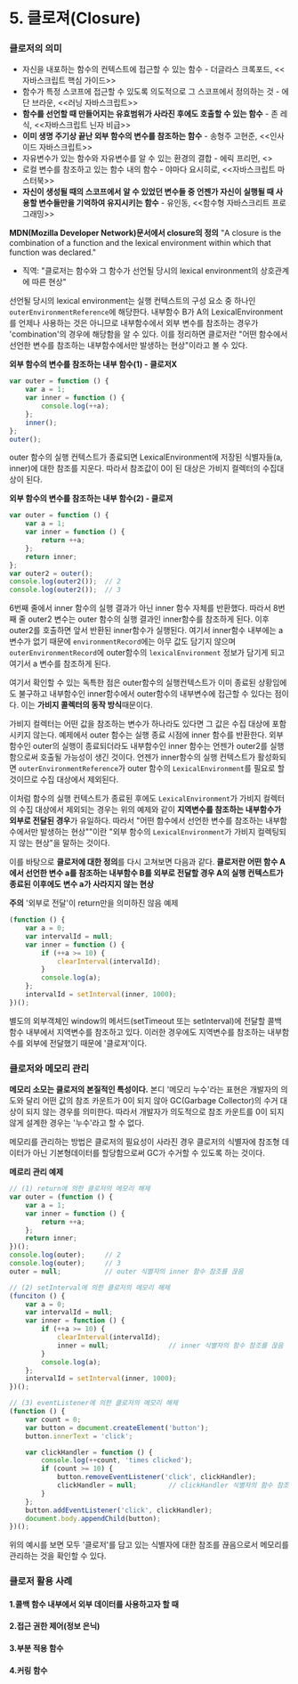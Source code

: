# 5. 클로져(Closure)

### 클로저의 의미
- 자신을 내포하는 함수의 컨텍스트에 접근할 수 있는 함수 - 더글라스 크록포드, <<자바스크립트 핵심 가이드>>
- 함수가 특정 스코프에 접근할 수 있도록 의도적으로 그 스코프에서 정의하는 것 - 에단 브라운, <<러닝 자바스크립트>>
- **함수를 선언할 때 만들어지는 유효범위가 사라진 후에도 호출할 수 있는 함수** - 존 레식, <<자바스크립트 닌자 비급>>
- **이미 생명 주기상 끝난 외부 함수의 변수를 참조하는 함수** - 송형주 고현준, <<인사이드 자바스크립트>>
- 자유변수가 있는 함수와 자유변수를 알 수 있는 환경의 결합 - 에릭 프리먼, <<Head First Javascript Programming>>
- 로컬 변수를 참조하고 있는 함수 내의 함수 - 야마다 요시히로, <<자바스크립트 마스터북>>
- **자신이 생성될 때의 스코프에서 알 수 있었던 변수들 중 언젠가 자신이 실행될 때 사용할 변수들만을 기억하여 유지시키는 함수** - 유인동, <<함수형 자바스크리트 프로그래밍>>

**MDN(Mozilla Developer Network)문서에서 closure의 정의**
"A closure is the combination of a function and the lexical environment within which that function was declared."
- 직역: "클로저는 함수와 그 함수가 선언될 당시의 lexical environment의 상호관계에 따른 현상"

선언될 당시의 lexical environment는 실행 컨텍스트의 구성 요소 중 하나인 `outerEnvironmentReference`에 해당한다.
내부함수 B가 A의 LexicalEnvironment를 언제나 사용하는 것은 아니므로 내부함수에서 외부 변수를 참조하는 경우가 'combination'의 경우에
해당함을 알 수 있다. 이를 정리하면 클로저란 "어떤 함수에서 선언한 변수를 참조하는 내부함수에서만 발생하는 현상"이라고 볼 수 있다.

**외부 함수의 변수를 참조하는 내부 함수(1) - 클로저X**
```javascript
var outer = function () {
    var a = 1;
    var inner = function () {
        console.log(++a);
    };
    inner();
};
outer();
```
outer 함수의 실행 컨텍스트가 종료되면 LexicalEnvironment에 저장된 식별자들(a, inner)에 대한 참조를 지운다. 따라서 참조값이 0이 된 대상은 가비지 컬렉터의 수집대상이 된다.

**외부 함수의 변수를 참조하는 내부 함수(2) - 클로져**
```javascript
var outer = function () {
    var a = 1;
    var inner = function () {
        return ++a;
    };
    return inner;
};
var outer2 = outer();
console.log(outer2());  // 2
console.log(outer2());  // 3
```
6번째 줄에서 inner 함수의 실행 결과가 아닌 inner 함수 자체를 반환했다. 따라서 8번째 줄 outer2 변수는 outer 함수의 실행 결과인 inner함수를 참조하게 된다. 이후 outer2를 호출하면 앞서 반환된 inner함수가 실행된다. 여기서 inner함수 내부에는 a변수가 없기 때문에 `environmentRecord`에는 아무 값도 담기지 않으며 `outerEnvironmentRecord`에 outer함수의 `lexicalEnvironment` 정보가 담기게 되고 여기서 a 변수를 참조하게 된다.

여기서 확인할 수 있는 독특한 점은 outer함수의 실행컨텍스트가 이미 종료된 상황임에도 불구하고 내부함수인 inner함수에서 outer함수의 내부변수에 접근할 수 있다는 점이다. 이는 **가비지 콜렉터의 동작 방식**때문이다.

가비지 컬렉터는 어떤 값을 참조하는 변수가 하나라도 있다면 그 값은 수집 대상에 포함시키지 않는다. 예제에서 outer 함수는 실행 종료 시점에 inner 함수를 반환한다. 외부함수인 outer의 실행이 종료되더라도 내부함수인 inner 함수는 언젠가 outer2를 실행함으로써 호출될 가능성이 생긴 것이다. 언젠가 inner함수의 실행 컨텍스트가 활성화되면 `outerEnvironmentReference`가 outer 함수의 `LexicalEnvironment`를 필요로 할 것이므로 수집 대상에서 제외된다.

이처럼 함수의 실행 컨텍스트가 종료된 후에도 `LexicalEnvironment`가 가비지 컬렉터의 수집 대상에서 제외되는 경우는 위의 예제와 같이 **지역변수를 참조하는 내부함수가 외부로 전달된 경우**가 유일하다. 따라서 "어떤 함수에서 선언한 변수를 참조하는 내부함수에서만 발생하는 현상""이란 "외부 함수의 `LexicalEnvironment`가 가비지 컬렉팅되지 않는 현상"을 말하는 것이다.

이를 바탕으로 **클로저에 대한 정의**를 다시 고쳐보면 다음과 같다.
**클로저란 어떤 함수 A에서 선언한 변수 a를 참조하는 내부함수 B를 외부로 전달할 경우 A의 실행 컨텍스트가 종료된 이후에도 변수 a가 사라지지 않는 현상**

**주의**
'외부로 전달'이 return만을 의미하진 않음
예제
```javascript
(function () {
    var a = 0;
    var intervalId = null;
    var inner = function () {
        if (++a >= 10) {
            clearInterval(intervalId);
        }
        console.log(a);
    };
    intervalId = setInterval(inner, 1000);
})();
```
별도의 외부객체인 window의 메서드(setTimeout 또는 setInterval)에 전달할 콜백 함수 내부에서 지역변수를 참조하고 있다. 이러한 경우에도 지역변수를 참조하는 내부함수를 외부에 전달했기 때문에 '클로져'이다.

### 클로저와 메모리 관리
**메모리 소모는 클로저의 본질적인 특성이다.**
본디 '메모리 누수'라는 표현은 개발자의 의도와 달리 어떤 값의 참조 카운트가 0이 되지 않아 GC(Garbage Collector)의 수거 대상이 되지 않는 경우를 의미한다.
따라서 개발자가 의도적으로 참조 카운트를 0이 되지 않게 설계한 경우는 '누수'라고 할 수 없다.

메모리를 관리하는 방법은 클로저의 필요성이 사라진 경우 클로저의 식별자에 참조형 데이터가 아닌 기본형데이터를 할당함으로써 GC가 수거할 수 있도록 하는 것이다.

**메로리 관리 예제**
```javascript
// (1) return에 의한 클로저의 메모리 해제
var outer = (function () {
    var a = 1;
    var inner = function () {
        return ++a;
    };
    return inner;
})();
console.log(outer);     // 2
console.log(outer);     // 3
outer = null;           // outer 식별자의 inner 함수 참조를 끊음
```
```javascript
// (2) setInterval에 의한 클로저의 메모리 해제
(funciton () {
    var a = 0;
    var intervalId = null;
    var inner = function () {
        if (++a >= 10) {
            clearInterval(intervalId);
            inner = null;               // inner 식별자의 함수 참조를 끊음
        }
        console.log(a);
    };
    intervalId = setInterval(inner, 1000);
})();
```
```javascript
// (3) eventListener에 의한 클로저의 메모리 해제
(function () {
    var count = 0;
    var button = document.createElement('button');
    button.innerText = 'click';

    var clickHandler = function () {
        console.log(++count, 'times clicked');
        if (count >= 10) {
            button.removeEventListener('click', clickHandler);
            clickHandler = null;        // clickHandler 식별자의 함수 참조를 끊음
        }
    };
    button.addEventListener('click', clickHandler);
    document.body.appendChild(button);
})();
```
위의 예시를 보면 모두 '클로저'를 담고 있는 식별자에 대한 참조를 끊음으로서 메모리를 관리하는 것을 확인할 수 있다.

### 클로저 활용 사례
#### 1.콜백 함수 내부에서 외부 데이터를 사용하고자 할 때

#### 2.접근 권한 제어(정보 은닉)

#### 3.부분 적용 함수

#### 4.커링 함수
